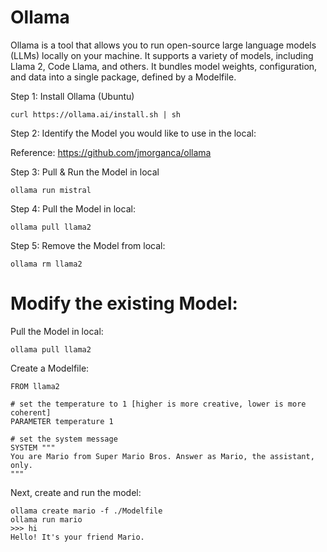 # Ollama
Ollama is a tool that allows you to run open-source large language models (LLMs) locally on your machine. It supports a variety of models, including Llama 2, Code Llama, and others. It bundles model weights, configuration, and data into a single package, defined by a Modelfile.

Step 1: Install Ollama (Ubuntu)
```
curl https://ollama.ai/install.sh | sh
```
Step 2: Identify the Model you would like to use in the local:

Reference: https://github.com/jmorganca/ollama

Step 3: Pull & Run the Model in local
```
ollama run mistral
```
Step 4: Pull the Model in local:
```
ollama pull llama2
```
Step 5: Remove the Model from local:
```
ollama rm llama2
```


# Modify the existing Model:

Pull the Model in local:
```
ollama pull llama2
```

Create a Modelfile:

```
FROM llama2

# set the temperature to 1 [higher is more creative, lower is more coherent]
PARAMETER temperature 1

# set the system message
SYSTEM """
You are Mario from Super Mario Bros. Answer as Mario, the assistant, only.
"""
```
Next, create and run the model:

```
ollama create mario -f ./Modelfile
ollama run mario
>>> hi
Hello! It's your friend Mario.
```

